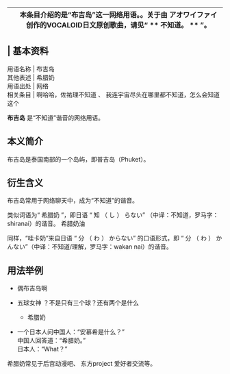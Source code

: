 |  |  本条目介绍的是“布吉岛”这一网络用语。。关于由  アオワイファイ  创作的VOCALOID日文原创歌曲，请见“ ** 不知道。  ** ”。   
---|---  
  
|  **基本资料**  
---  
用语名称  |  布吉岛   
其他表述  |  希腊奶   
用语出处  |  网络   
相关条目  |  啊哈哈，佐祐理不知道  、  我连宇宙尽头在哪里都不知道，怎么会知道这个   
  
**布吉岛** 是“不知道”谐音的网络用语。

##  本义简介

布吉岛是泰国南部的一个岛屿，即普吉岛（Phuket）。

##  衍生含义

布吉岛常用于网络聊天中，成为“不知道”的谐音。

类似词语为“  希腊奶  ”，即日语 “  知  （  し  ）  らない” （中译：不知道，罗马字：shiranai）的谐音。  希腊奶油

同样，“哇卡奶”来自日语 “  分  （  わ  ）  からない” 的口语形式，即 “  分  （  わ  ）
かんない”（中译：不知道/理解，罗马字：wakan nai）的谐音。

##  用法举例

  * 偶布吉岛啊 

  * 五球女神  ？不是只有三个球？还有两个是什么 
    * 希腊奶 

  * 一个日本人问中国人：“安慕希是什么？”   
中国人回答道：“希腊奶。”  
日本人：“What？”

希腊奶常见于后宫动漫吧、  东方project  爱好者交流等。


